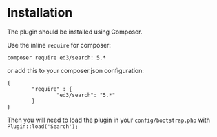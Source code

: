 Installation
============

The plugin should be installed using Composer.

Use the inline `require` for composer:
```
composer require ed3/search: 5.*
```

or add this to your composer.json configuration:
```
{
        "require" : {
                "ed3/search": "5.*"
        }
}
```

Then you will need to load the plugin in your `config/bootstrap.php` with `Plugin::load('Search');`
